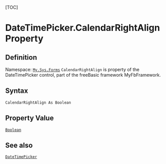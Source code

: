 [TOC]
# DateTimePicker.CalendarRightAlign Property

## Definition
Namespace: [`My.Sys.Forms`](My.Sys.Forms.md)
`CalendarRightAlign` is property of the DateTimePicker control, part of the freeBasic framework MyFbFramework.
## Syntax
```freeBasic
CalendarRightAlign As Boolean
```
## Property Value
[`Boolean`]("https://www.freebasic.net/wiki/KeyPgBoolean")
## See also
[`DateTimePicker`](DateTimePicker.md)
